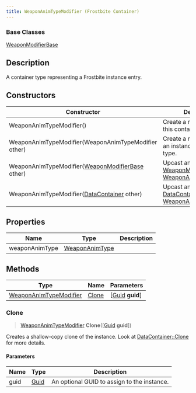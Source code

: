 ```yaml
---
title: WeaponAnimTypeModifier (Frostbite Container)
---
```

### Base Classes

[WeaponModifierBase](WeaponModifierBase)

## Description

A container type representing a Frostbite instance entry.

## Constructors

| Constructor                                                                       | Description                                                                                                                         |
| --------------------------------------------------------------------------------- | ----------------------------------------------------------------------------------------------------------------------------------- |
| WeaponAnimTypeModifier()                                                          | Create a new instance of this container type.                                                                                       |
| WeaponAnimTypeModifier(WeaponAnimTypeModifier other)                              | Create a reference copy of an instance of the same type.                                                                            |
| WeaponAnimTypeModifier([WeaponModifierBase](WeaponModifierBase) other)            | Upcast an instance of type [WeaponModifierBase](WeaponModifierBase) to [WeaponAnimTypeModifier](WeaponAnimTypeModifier).            |
| WeaponAnimTypeModifier([DataContainer](/vext/ref/cls/shr/datacontainer) other) | Upcast an instance of type [DataContainer](/vext/ref/cls/shr/datacontainer) to [WeaponAnimTypeModifier](WeaponAnimTypeModifier). |

## Properties

| Name           | Type                             | Description |
| -------------- | -------------------------------- | ----------- |
| weaponAnimType | [WeaponAnimType](WeaponAnimType) |             |

## Methods

| Type                                             | Name            | Parameters                                     |
| ------------------------------------------------ | --------------- | ---------------------------------------------- |
| [WeaponAnimTypeModifier](WeaponAnimTypeModifier) | [Clone](#clone) | \[[Guid](/vext/ref/cls/shr/guid) **guid**\] |

### Clone

> [WeaponAnimTypeModifier](WeaponAnimTypeModifier) **Clone**(\[[Guid](/vext/ref/cls/shr/guid) **guid**\])

Creates a shallow-copy clone of the instance. Look at [DataContainer::Clone](/vext/ref/cls/shr/datacontainer#clone) for more details.

#### Parameters

| Name | Type         | Description                                 |
| ---- | ------------ | ------------------------------------------- |
| guid | [Guid](Guid) | An optional GUID to assign to the instance. |
